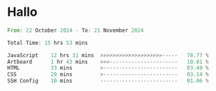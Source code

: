 # Hallo
<!--START_SECTION:waka-->

```rust
From: 22 October 2024 - To: 21 November 2024

Total Time: 15 hrs 53 mins

JavaScript    12 hrs 31 mins  >>>>>>>>>>>>>>>>>>>>-----   78.77 %
Artboard      1 hr 43 mins    >>>----------------------   10.81 %
HTML          33 mins         >------------------------   03.49 %
CSS           29 mins         >------------------------   03.14 %
SSH Config    10 mins         -------------------------   01.06 %
```

<!--END_SECTION:waka-->
